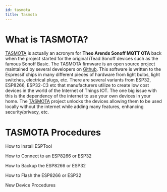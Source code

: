 ```yaml
---
id: tasmota
title: Tasmota
---
```


# What is TASMOTA?

[TASMOTA](https://tasmota.com) is actually an acronym for **Theo Arends Sonoff MQTT OTA** back when the project started for the original iTead Sonoff devices such as the famous Sonoff Basic.  The TASMOTA firmware is an open source project maintained by several developers on [Github](https://github.com/arendst/Tasmota).  This software is written to the Espressif chips in many different pieces of hardware from light bulbs, light switches, electrical plugs, etc.  There are several variants from ESP32, ESP8266, ESP32-C3 etc that manufacturers utilize to create low cost devices in the world of the Internet of Things IOT.  The one big issue with this is the dependency of the internet to use your own devices in your home.  The [TASMOTA](https://tasmota.com) project unlocks the devices allowing them to be used locally without the internet while adding many features, enhancing security/privacy, etc.  

# TASMOTA Procedures

How to Install ESPTool

How to Connect to an ESP8266 or ESP32

How to Backup the ESP8266 or ESP32

How to Flash the ESP8266 or ESP32

New Device Procedures

